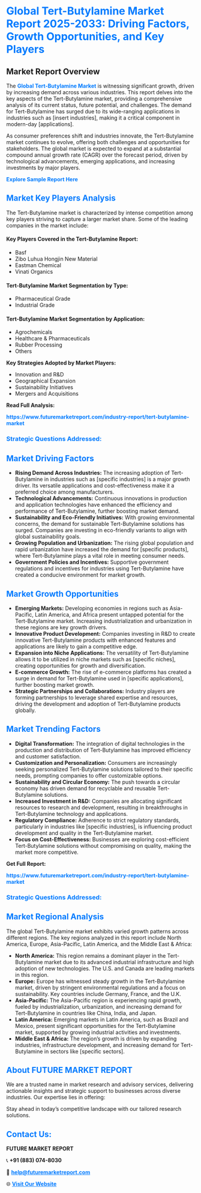 <h1 style="color: #007BFF;">Global Tert-Butylamine Market Report 2025-2033: Driving Factors, Growth Opportunities, and Key Players</h1>

<section id="overview">
<h2>Market Report Overview</h2>
<p>The <a href="https://www.futuremarketreport.com/industry-report/tert-butylamine-market" style="color: #007BFF; text-decoration: none;"><strong>Global Tert-Butylamine Market</strong></a> is witnessing significant growth, driven by increasing demand across various industries. This report delves into the key aspects of the Tert-Butylamine market, providing a comprehensive analysis of its current status, future potential, and challenges. The demand for Tert-Butylamine has surged due to its wide-ranging applications in industries such as [insert industries], making it a critical component in modern-day [applications].</p>
<p>As consumer preferences shift and industries innovate, the Tert-Butylamine market continues to evolve, offering both challenges and opportunities for stakeholders. The global market is expected to expand at a substantial compound annual growth rate (CAGR) over the forecast period, driven by technological advancements, emerging applications, and increasing investments by major players.</p>
</section>

<section id="overview">
<p><a href="https://www.futuremarketreport.com/request-sample/reportId=31098" style="color: #007BFF; text-decoration: none;"><strong>Explore Sample Report Here</strong></a></p>
</section>

<section id="key-players">
<h2 style="color: #007BFF;">Market Key Players Analysis</h2>
<p>The Tert-Butylamine market is characterized by intense competition among key players striving to capture a larger market share. Some of the leading companies in the market include:</p>
<h4>Key Players Covered in the Tert-Butylamine Report:</h4>
<ul><li>Basf</li><li>Zibo Luhua Hongjin New Material</li><li>Eastman Chemical</li><li>Vinati Organics</li></ul>
<h4>Tert-Butylamine Market Segmentation by Type:</h4>
<ul><li>Pharmaceutical Grade</li><li>Industrial Grade</li></ul>

<h4>Tert-Butylamine Market Segmentation by Application:</h4>
<ul><li>Agrochemicals</li><li>Healthcare &amp; Pharmaceuticals</li><li>Rubber Processing</li><li>Others</li></ul>
<p><strong>Key Strategies Adopted by Market Players:</strong></p>
<ul>
<li>Innovation and R&D</li>
<li>Geographical Expansion</li>
<li>Sustainability Initiatives</li>
<li>Mergers and Acquisitions</li>
</ul>
</section>

<section>
<p><strong>Read Full Analysis: </strong></p><a href="https://www.futuremarketreport.com/industry-report/tert-butylamine-market" style="color: #007BFF; text-decoration: none;"><strong>https://www.futuremarketreport.com/industry-report/tert-butylamine-market</strong></a>
<h3 style="color: #007BFF;">Strategic Questions Addressed:</h3>
</section>

<section id="driving-factors">
<h2 style="color: #007BFF;">Market Driving Factors</h2>
<ul>
<li><strong>Rising Demand Across Industries:</strong> The increasing adoption of Tert-Butylamine in industries such as [specific industries] is a major growth driver. Its versatile applications and cost-effectiveness make it a preferred choice among manufacturers.</li>
<li><strong>Technological Advancements:</strong> Continuous innovations in production and application technologies have enhanced the efficiency and performance of Tert-Butylamine, further boosting market demand.</li>
<li><strong>Sustainability and Eco-Friendly Initiatives:</strong> With growing environmental concerns, the demand for sustainable Tert-Butylamine solutions has surged. Companies are investing in eco-friendly variants to align with global sustainability goals.</li>
<li><strong>Growing Population and Urbanization:</strong> The rising global population and rapid urbanization have increased the demand for [specific products], where Tert-Butylamine plays a vital role in meeting consumer needs.</li>
<li><strong>Government Policies and Incentives:</strong> Supportive government regulations and incentives for industries using Tert-Butylamine have created a conducive environment for market growth.</li>
</ul>
</section>

<section id="growth-opportunities">
<h2 style="color: #007BFF;">Market Growth Opportunities</h2>
<ul>
<li><strong>Emerging Markets:</strong> Developing economies in regions such as Asia-Pacific, Latin America, and Africa present untapped potential for the Tert-Butylamine market. Increasing industrialization and urbanization in these regions are key growth drivers.</li>
<li><strong>Innovative Product Development:</strong> Companies investing in R&D to create innovative Tert-Butylamine products with enhanced features and applications are likely to gain a competitive edge.</li>
<li><strong>Expansion into Niche Applications:</strong> The versatility of Tert-Butylamine allows it to be utilized in niche markets such as [specific niches], creating opportunities for growth and diversification.</li>
<li><strong>E-commerce Growth:</strong> The rise of e-commerce platforms has created a surge in demand for Tert-Butylamine used in [specific applications], further boosting market growth.</li>
<li><strong>Strategic Partnerships and Collaborations:</strong> Industry players are forming partnerships to leverage shared expertise and resources, driving the development and adoption of Tert-Butylamine products globally.</li>
</ul>
</section>

<section id="trending-factors">
<h2 style="color: #007BFF;">Market Trending Factors</h2>
<ul>
<li><strong>Digital Transformation:</strong> The integration of digital technologies in the production and distribution of Tert-Butylamine has improved efficiency and customer satisfaction.</li>
<li><strong>Customization and Personalization:</strong> Consumers are increasingly seeking personalized Tert-Butylamine solutions tailored to their specific needs, prompting companies to offer customizable options.</li>
<li><strong>Sustainability and Circular Economy:</strong> The push towards a circular economy has driven demand for recyclable and reusable Tert-Butylamine solutions.</li>
<li><strong>Increased Investment in R&D:</strong> Companies are allocating significant resources to research and development, resulting in breakthroughs in Tert-Butylamine technology and applications.</li>
<li><strong>Regulatory Compliance:</strong> Adherence to strict regulatory standards, particularly in industries like [specific industries], is influencing product development and quality in the Tert-Butylamine market.</li>
<li><strong>Focus on Cost-Effectiveness:</strong> Businesses are exploring cost-efficient Tert-Butylamine solutions without compromising on quality, making the market more competitive.</li>
</ul>
</section>

<section>
<p><strong>Get Full Report: </strong></p><a href="https://www.futuremarketreport.com/industry-report/tert-butylamine-market" style="color: #007BFF; text-decoration: none;"><strong>https://www.futuremarketreport.com/industry-report/tert-butylamine-market</strong></a>
<h3 style="color: #007BFF;">Strategic Questions Addressed:</h3>
</section>


<section id="regional-analysis">
<h2 style="color: #007BFF;">Market Regional Analysis</h2>
<p>The global Tert-Butylamine market exhibits varied growth patterns across different regions. The key regions analyzed in this report include North America, Europe, Asia-Pacific, Latin America, and the Middle East & Africa:</p>
<ul>
<li><strong>North America:</strong> This region remains a dominant player in the Tert-Butylamine market due to its advanced industrial infrastructure and high adoption of new technologies. The U.S. and Canada are leading markets in this region.</li>
<li><strong>Europe:</strong> Europe has witnessed steady growth in the Tert-Butylamine market, driven by stringent environmental regulations and a focus on sustainability. Key countries include Germany, France, and the U.K.</li>
<li><strong>Asia-Pacific:</strong> The Asia-Pacific region is experiencing rapid growth, fueled by industrialization, urbanization, and increasing demand for Tert-Butylamine in countries like China, India, and Japan.</li>
<li><strong>Latin America:</strong> Emerging markets in Latin America, such as Brazil and Mexico, present significant opportunities for the Tert-Butylamine market, supported by growing industrial activities and investments.</li>
<li><strong>Middle East & Africa:</strong> The region’s growth is driven by expanding industries, infrastructure development, and increasing demand for Tert-Butylamine in sectors like [specific sectors].</li>
</ul>
</section>

<footer>
<h2 style="color: #007BFF;">About FUTURE MARKET REPORT</h2>
<p>We are a trusted name in market research and advisory services, delivering actionable insights and strategic support to businesses across diverse industries. Our expertise lies in offering:</p>

<p>Stay ahead in today’s competitive landscape with our tailored research solutions.</p>

<h2 style="color: #007BFF;">Contact Us:</h2>
<p><strong>FUTURE MARKET REPORT</strong></p>
<p>📞 <strong>+91 (883) 074-8030</strong></p>
<p>📧 <strong><a href="mailto:help@futuremarketreport.com" style="color: #007BFF;">help@futuremarketreport.com</a></strong></p>
<p>🌐 <strong><a href="https://www.futuremarketreport.com/" style="color: #007BFF;">Visit Our Website</a></strong></p>
</footer>